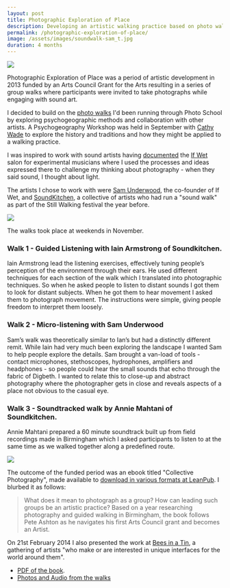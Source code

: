 ```yaml
---
layout: post
title: Photographic Exploration of Place
description: Developing an artistic walking practice based on photo walks.
permalink: /photographic-exploration-of-place/
image: /assets/images/soundwalk-sam_t.jpg
duration: 4 months
---
```


![](http://art.peteashton.com/assets/images/g4a2013_application.jpg)

Photographic Exploration of Place was a period of artistic development in 2013 funded by an Arts Council Grant for the Arts resulting in a series of group walks where participants were invited to take photographs while engaging with sound art. 

I decided to build on the [photo walks](http://photo-school.co.uk/walks/) I'd been running through Photo School by exploring psychogeographic methods and collaboration with other artists. A Psychogeography Workshop was held in September with [Cathy Wade](https://cathywade.co.uk) to explore the history and traditions and how they might be applied to a walking practice. 

I was inspired to work with sound artists having [documented](https://www.flickr.com/photos/peteashton/albums/72157633358548063) the [If Wet](http://mirrors.peteashton.com/ifwet.org.uk/) salon for experimental musicians where I used the processes and ideas expressed there to challenge my thinking about photography - when they said sound, I thought about light. 

The artists I chose to work with were [Sam Underwood](http://www.mrunderwood.co.uk), the co-founder of If Wet, and [SoundKitchen](https://soundkitchenuk.org), a collective of artists who had run a "sound walk" as part of the Still Walking festival the year before. 

![](http://art.peteashton.com/assets/images/soundwalk-sam.jpg)

The walks took place at weekends in November.

### Walk 1 - Guided Listening with Iain Armstrong of Soundkitchen.

Iain Armstrong lead the listening exercises, effectively tuning people’s perception of the environment through their ears. He used different techniques for each section of the walk which I translated into photographic techniques. So when he asked people to listen to distant sounds I got them to look for distant subjects. When he got them to hear movement I asked them to photograph movement. The instructions were simple, giving people freedom to interpret them loosely.

### Walk 2 - Micro-listening with Sam Underwood

Sam’s walk was theoretically similar to Ian’s but had a distinctly different remit. While Iain had very much been exploring the landscape I wanted Sam to help people explore the details. Sam brought a van-load of tools - contact microphones, stethoscopes, hydrophones, amplifiers and headphones - so people could hear the small sounds that echo through the fabric of Digbeth. I wanted to relate this to close-up and abstract photography where the photographer gets in close and reveals aspects of a place not obvious to the casual eye.

### Walk 3 - Soundtracked walk by Annie Mahtani of Soundkitchen.

Annie Mahtani prepared a 60 minute soundtrack built up from field recordings made in Birmingham which I asked participants to listen to at the same time as we walked together along a predefined route.

![](http://art.peteashton.com/assets/images/collectivephotography.jpg)

The outcome of the funded period was an ebook titled "Collective Photography", made available to [download in various formats at LeanPub](https://leanpub.com/collectivephotography/). I blurbed it as follows:

> What does it mean to photograph as a group? How can leading such groups be an artistic practice? Based on a year researching photography and guided walking in Birmingham, the book follows Pete Ashton as he navigates his first Arts Council grant and becomes an Artist.

On 21st February 2014 I also presented the work at [Bees in a Tin](http://manyandvaried.org.uk/projects/bees2014/), a gathering of artists "who make or are interested in unique interfaces for the world around them". 

- [PDF of the book](https://www.dropbox.com/s/91i5v7r3fteafh3/collectivephotography.pdf?dl=0).
- [Photos and Audio from the walks](https://www.dropbox.com/s/xp60ibm6o43zrwu/Walks%20photo%20and%20audio%20packages.zip?dl=0)






